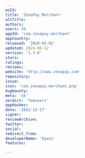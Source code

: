 ```yaml
---
wsId: 
title: 'ZenaPay Merchant'
altTitle: 
authors: 
users: 50
appId: 'com.zenapay.merchant'
appCountry: 
released: '2018-01-02'
updated: 2024-06-12
version: '1.3.0'
stars: 
ratings: 
reviews: 
website: 'http://www.zenapay.com'
repository: 
issue: 
icon: 'com.zenapay.merchant.png'
bugbounty: 
meta: 'ok'
verdict: 'fewusers'
appHashes: 
date: '2022-12-17'
signer: 
reviewArchive: 
twitter: 
social: 
redirect_from: 
developerName: 'Epazz'
features: 

---
```


